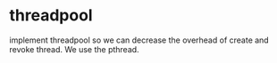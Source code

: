 # threadpool
implement threadpool so we can decrease the overhead of create and revoke thread. We use the pthread.
